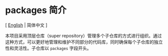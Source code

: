 # packages 简介

\[ [English](README.md) | 简体中文 \]

本项目采用顶层仓库（super repository）管理多个子仓库的方式进行组织。通过这种方式，可以更好地管理和维护不同部分的代码库，同时确保每个子仓库的独立性和灵活性。子仓库以 `packages` 字段开头。
